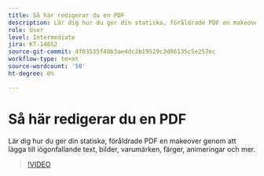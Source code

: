 ```yaml
---
title: Så här redigerar du en PDF
description: Lär dig hur du ger din statiska, föråldrade PDF en makeover genom att lägga till iögonfallande text, bilder, varumärken, färger, animeringar och annat
role: User
level: Intermediate
jira: KT-14852
source-git-commit: 4f03535f48b3ae4dc2b19529c2d96135c5e257ec
workflow-type: tm+mt
source-wordcount: '50'
ht-degree: 0%

---
```


# Så här redigerar du en PDF

Lär dig hur du ger din statiska, föråldrade PDF en makeover genom att lägga till iögonfallande text, bilder, varumärken, färger, animeringar och mer.

>[!VIDEO](https://video.tv.adobe.com/v/3427024?quality=12&learn=on&hidetitle=true)
